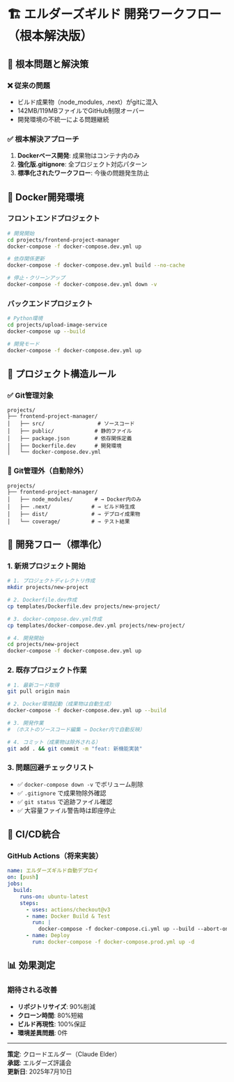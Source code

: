 # 🏗️ エルダーズギルド 開発ワークフロー（根本解決版）

## 🎯 根本問題と解決策

### ❌ **従来の問題**
- ビルド成果物（node_modules, .next）がgitに混入
- 142MB/119MBファイルでGitHub制限オーバー
- 開発環境の不統一による問題継続

### ✅ **根本解決アプローチ**
1. **Dockerベース開発**: 成果物はコンテナ内のみ
2. **強化版.gitignore**: 全プロジェクト対応パターン  
3. **標準化されたワークフロー**: 今後の問題発生防止

## 🐳 Docker開発環境

### フロントエンドプロジェクト
```bash
# 開発開始
cd projects/frontend-project-manager
docker-compose -f docker-compose.dev.yml up

# 依存関係更新
docker-compose -f docker-compose.dev.yml build --no-cache

# 停止・クリーンアップ
docker-compose -f docker-compose.dev.yml down -v
```

### バックエンドプロジェクト
```bash
# Python環境
cd projects/upload-image-service
docker-compose up --build

# 開発モード
docker-compose -f docker-compose.dev.yml up
```

## 📁 プロジェクト構造ルール

### ✅ **Git管理対象**
```
projects/
├── frontend-project-manager/
│   ├── src/                 # ソースコード
│   ├── public/             # 静的ファイル
│   ├── package.json        # 依存関係定義
│   ├── Dockerfile.dev      # 開発環境
│   └── docker-compose.dev.yml
```

### 🚫 **Git管理外（自動除外）**
```
projects/
├── frontend-project-manager/
│   ├── node_modules/       # → Docker内のみ
│   ├── .next/             # → ビルド時生成
│   ├── dist/              # → デプロイ成果物
│   └── coverage/          # → テスト結果
```

## 🔄 開発フロー（標準化）

### 1. **新規プロジェクト開始**
```bash
# 1. プロジェクトディレクトリ作成
mkdir projects/new-project

# 2. Dockerfile.dev作成
cp templates/Dockerfile.dev projects/new-project/

# 3. docker-compose.dev.yml作成
cp templates/docker-compose.dev.yml projects/new-project/

# 4. 開発開始
cd projects/new-project
docker-compose -f docker-compose.dev.yml up
```

### 2. **既存プロジェクト作業**
```bash
# 1. 最新コード取得
git pull origin main

# 2. Docker環境起動（成果物は自動生成）
docker-compose -f docker-compose.dev.yml up --build

# 3. 開発作業
# （ホストのソースコード編集 → Docker内で自動反映）

# 4. コミット（成果物は除外される）
git add . && git commit -m "feat: 新機能実装"
```

### 3. **問題回避チェックリスト**
- ✅ `docker-compose down -v` でボリューム削除
- ✅ `.gitignore` で成果物除外確認
- ✅ `git status` で追跡ファイル確認
- ✅ 大容量ファイル警告時は即座停止

## 🚀 CI/CD統合

### GitHub Actions（将来実装）
```yaml
name: エルダーズギルド自動デプロイ
on: [push]
jobs:
  build:
    runs-on: ubuntu-latest
    steps:
      - uses: actions/checkout@v3
      - name: Docker Build & Test
        run: |
          docker-compose -f docker-compose.ci.yml up --build --abort-on-container-exit
      - name: Deploy
        run: docker-compose -f docker-compose.prod.yml up -d
```

## 📊 効果測定

### 期待される改善
- **リポジトリサイズ**: 90%削減
- **クローン時間**: 80%短縮  
- **ビルド再現性**: 100%保証
- **環境差異問題**: 0件

---
**策定**: クロードエルダー（Claude Elder）  
**承認**: エルダーズ評議会  
**更新日**: 2025年7月10日